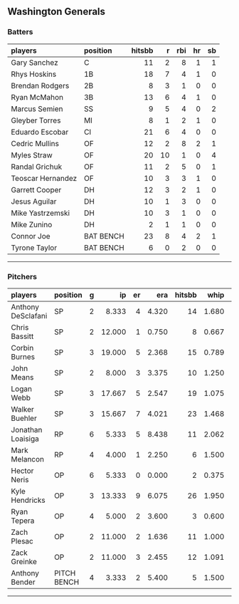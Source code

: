 ## Washington Generals

### Batters

 
|players           |position  | hitsbb|  r| rbi| hr| sb| 
|:-----------------|:---------|------:|--:|---:|--:|--:| 
|Gary Sanchez      |C         |     11|  2|   8|  1|  1| 
|Rhys Hoskins      |1B        |     18|  7|   4|  1|  0| 
|Brendan Rodgers   |2B        |      8|  3|   1|  0|  0| 
|Ryan McMahon      |3B        |     13|  6|   4|  1|  0| 
|Marcus Semien     |SS        |      9|  5|   4|  0|  2| 
|Gleyber Torres    |MI        |      8|  1|   2|  1|  0| 
|Eduardo Escobar   |CI        |     21|  6|   4|  0|  0| 
|Cedric Mullins    |OF        |     12|  2|   8|  2|  1| 
|Myles Straw       |OF        |     20| 10|   1|  0|  4| 
|Randal Grichuk    |OF        |     11|  2|   5|  0|  1| 
|Teoscar Hernandez |OF        |     10|  3|   3|  1|  0| 
|Garrett Cooper    |DH        |     12|  3|   2|  1|  0| 
|Jesus Aguilar     |DH        |     10|  1|   3|  0|  0| 
|Mike Yastrzemski  |DH        |     10|  3|   1|  0|  0| 
|Mike Zunino       |DH        |      2|  1|   1|  0|  0| 
|Connor Joe        |BAT BENCH |     23|  8|   4|  2|  1| 
|Tyrone Taylor     |BAT BENCH |      6|  0|   2|  0|  0| 


* * *

### Pitchers

 
|players            |position    |  g|     ip| er|   era| hitsbb|  whip| so|  w| sv| 
|:------------------|:-----------|--:|------:|--:|-----:|------:|-----:|--:|--:|--:| 
|Anthony DeSclafani |SP          |  2|  8.333|  4| 4.320|     14| 1.680|  9|  0|  0| 
|Chris Bassitt      |SP          |  2| 12.000|  1| 0.750|      8| 0.667| 14|  2|  0| 
|Corbin Burnes      |SP          |  3| 19.000|  5| 2.368|     15| 0.789| 22|  1|  0| 
|John Means         |SP          |  2|  8.000|  3| 3.375|     10| 1.250|  7|  0|  0| 
|Logan Webb         |SP          |  3| 17.667|  5| 2.547|     19| 1.075| 11|  1|  0| 
|Walker Buehler     |SP          |  3| 15.667|  7| 4.021|     23| 1.468| 11|  1|  0| 
|Jonathan Loaisiga  |RP          |  6|  5.333|  5| 8.438|     11| 2.062|  5|  0|  0| 
|Mark Melancon      |RP          |  4|  4.000|  1| 2.250|      6| 1.500|  2|  0|  1| 
|Hector Neris       |OP          |  6|  5.333|  0| 0.000|      2| 0.375|  6|  1|  0| 
|Kyle Hendricks     |OP          |  3| 13.333|  9| 6.075|     26| 1.950| 17|  0|  0| 
|Ryan Tepera        |OP          |  4|  5.000|  2| 3.600|      3| 0.600|  6|  0|  0| 
|Zach Plesac        |OP          |  2| 11.000|  2| 1.636|     11| 1.000|  7|  0|  0| 
|Zack Greinke       |OP          |  2| 11.000|  3| 2.455|     12| 1.091|  1|  0|  0| 
|Anthony Bender     |PITCH BENCH |  4|  3.333|  2| 5.400|      5| 1.500|  1|  0|  2| 


* * *



